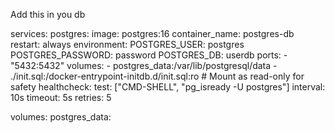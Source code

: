 Add this in you db 

services:
  postgres:
    image: postgres:16
    container_name: postgres-db
    restart: always
    environment:
      POSTGRES_USER: postgres
      POSTGRES_PASSWORD: password
      POSTGRES_DB: userdb
    ports:
      - "5432:5432"
    volumes:
      - postgres_data:/var/lib/postgresql/data
      - ./init.sql:/docker-entrypoint-initdb.d/init.sql:ro  # Mount as read-only for safety
    healthcheck:
      test: ["CMD-SHELL", "pg_isready -U postgres"]
      interval: 10s
      timeout: 5s
      retries: 5

volumes:
  postgres_data:
